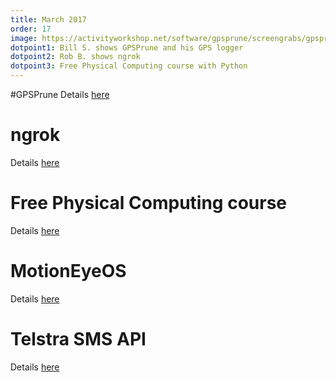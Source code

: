 ```yaml
---
title: March 2017
order: 17
image: https://activityworkshop.net/software/gpsprune/screengrabs/gpsprune_13_hungarian.png
dotpoint1: Bill S. shows GPSPrune and his GPS logger
dotpoint2: Rob B. shows ngrok
dotpoint3: Free Physical Computing course with Python
---
```

#GPSPrune
Details [here](https://activityworkshop.net/software/gpsprune/)

# ngrok
Details [here](https://raspberrypisig.github.io/blog/iot/2017/02/05/remote-access-to-pi/)

# Free Physical Computing course
Details [here](https://raspberrypisig.github.io/blog/courses/2017/01/19/free-physical-computing-course/)

# MotionEyeOS
Details [here](https://github.com/ccrisan/motioneyeos/releases)

# Telstra SMS API
Details [here](https://raspberrypisig.github.io/blog/iot/2017/01/28/free-sms-iot/)

